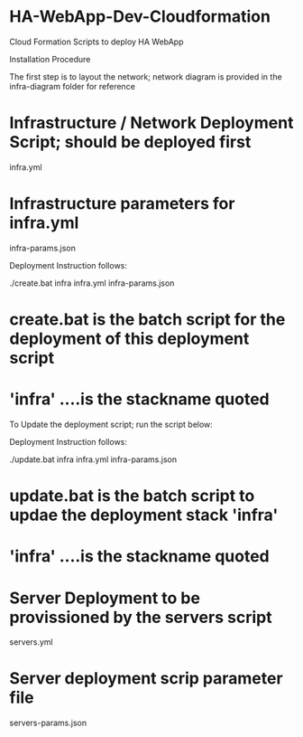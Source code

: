 # HA-WebApp-Dev-Cloudformation
Cloud Formation Scripts to deploy HA WebApp

Installation Procedure

The first step is to layout the network; network diagram is provided in the infra-diagram folder for reference

# Infrastructure / Network Deployment Script; should be deployed first
infra.yml

# Infrastructure parameters for infra.yml
infra-params.json

Deployment Instruction follows:

./create.bat infra infra.yml infra-params.json

# create.bat is the batch script for the deployment of this deployment script
# 'infra' ....is the stackname quoted

To Update the deployment script; run the script below:

Deployment Instruction follows:

./update.bat infra infra.yml infra-params.json

# update.bat is the batch script to updae the deployment stack 'infra'
# 'infra' ....is the stackname quoted


# Server Deployment to be provissioned by the servers script
servers.yml

# Server deployment scrip parameter file
servers-params.json


